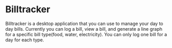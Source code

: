 # Billtracker
Billtracker is a desktop application that you can use to manage your day to day bills. Currently you can log a bill, view a bill, and generate a line graph for a specific bill type(food, water, electricity). You can only log one bill for a day for each type.
# 
